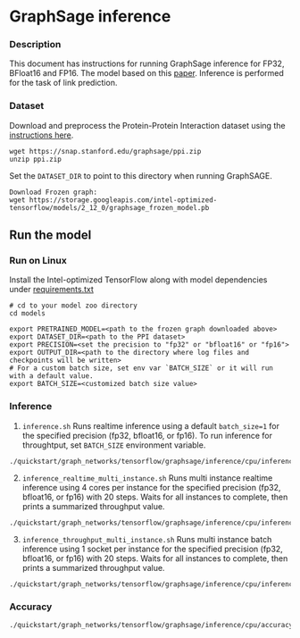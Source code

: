 <!--- 0. Title -->
# GraphSage inference

<!-- 10. Description -->

### Description
This document has instructions for running GraphSage inference for FP32, BFloat16 and FP16. The model based on this [paper](https://arxiv.org/pdf/1706.02216.pdf). Inference is performed for the task of link prediction. 


### Dataset

Download and preprocess the Protein-Protein Interaction dataset using the [instructions here](https://snap.stanford.edu/graphsage/ppi.zip).
```
wget https://snap.stanford.edu/graphsage/ppi.zip
unzip ppi.zip
```

Set the `DATASET_DIR` to point to this directory when running GraphSAGE.

```
Download Frozen graph:
wget https://storage.googleapis.com/intel-optimized-tensorflow/models/2_12_0/graphsage_frozen_model.pb

```

## Run the model

### Run on Linux

Install the Intel-optimized TensorFlow along with model dependencies under [requirements.txt](../../../../../models/graph_networks/tensorflow/graphsage/inference/requirements.txt)

```
# cd to your model zoo directory
cd models

export PRETRAINED_MODEL=<path to the frozen graph downloaded above>
export DATASET_DIR=<path to the PPI dataset>
export PRECISION=<set the precision to "fp32" or "bfloat16" or "fp16">
export OUTPUT_DIR=<path to the directory where log files and checkpoints will be written>
# For a custom batch size, set env var `BATCH_SIZE` or it will run with a default value.
export BATCH_SIZE=<customized batch size value>
```

### Inference
1. `inference.sh`
Runs realtime inference using a default `batch_size=1` for the specified precision (fp32, bfloat16, or fp16). To run inference for throughtput, set `BATCH_SIZE` environment variable.
```
./quickstart/graph_networks/tensorflow/graphsage/inference/cpu/inference.sh
```

2. `inference_realtime_multi_instance.sh`
Runs multi instance realtime inference using 4 cores per instance for the specified precision (fp32, bfloat16, or fp16) with 20 steps. Waits for all instances to complete, then prints a summarized throughput value.
```
./quickstart/graph_networks/tensorflow/graphsage/inference/cpu/inference_realtime_multi_instance.sh
```

3. `inference_throughput_multi_instance.sh`
Runs multi instance batch inference using 1 socket per instance for the specified precision (fp32, bfloat16, or fp16) with 20 steps. Waits for all instances to complete, then prints a summarized throughput value.
```
./quickstart/graph_networks/tensorflow/graphsage/inference/cpu/inference_throughput_multi_instance.sh
```

### Accuracy
```
./quickstart/graph_networks/tensorflow/graphsage/inference/cpu/accuracy.sh
```
